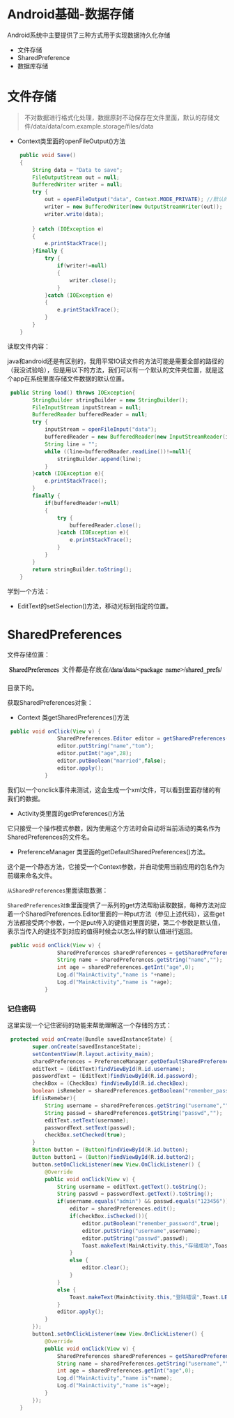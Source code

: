 # Android基础-数据存储

Android系统中主要提供了三种方式用于实现数据持久化存储

* 文件存储
* SharedPreference
* 数据库存储

# 文件存储

> 不对数据进行格式化处理，数据原封不动保存在文件里面，默认的存储文件/data/data/com.example.storage/files/data

* Context类里面的openFileOutput()方法

~~~java
    public void Save()
    {
        String data = "Data to save";
        FileOutputStream out = null;
        BufferedWriter writer = null;
        try {
            out = openFileOutput("data", Context.MODE_PRIVATE); //默认的操作模式，表示该文件存在的话就进行覆盖写。
            writer = new BufferedWriter(new OutputStreamWriter(out));
            writer.write(data);

        } catch (IOException e)
        {
            e.printStackTrace();
        }finally {
            try {
                if(writer!=null)
                {
                    writer.close();
                }
            }catch (IOException e)
            {
                e.printStackTrace();
            }
        }
    }
~~~

读取文件内容：

java和android还是有区别的，我用平常IO读文件的方法可能是需要全部的路径的（我没试验哈），但是用以下的方法，我们可以有一个默认的文件夹位置，就是这个app在系统里面存储文件数据的默认位置。

~~~java
 public String load() throws IOException{
        StringBuilder stringBuilder = new StringBuilder();
        FileInputStream inputStream = null;
        BufferedReader bufferedReader = null;
        try {
            inputStream = openFileInput("data");
            bufferedReader = new BufferedReader(new InputStreamReader(inputStream));
            String line = "";
            while ((line=bufferedReader.readLine())!=null){
                stringBuilder.append(line);
            }
        }catch (IOException e){
            e.printStackTrace();
        }
        finally {
            if(bufferedReader!=null)
            {
                try {
                    bufferedReader.close();
                }catch (IOException e){
                    e.printStackTrace();
                }
            }
        }
        return stringBuilder.toString();
    }
~~~

学到一个方法：

* EditText的setSelection()方法，移动光标到指定的位置。

# SharedPreferences

文件存储位置：

![image-20201027183200787](Android基础-数据存储.assets/image-20201027183200787.png)

目录下的。

获取SharedPreferences对象：

* Context 类getSharedPreferences()方法

~~~java
 public void onClick(View v) {
                SharedPreferences.Editor editor = getSharedPreferences("data",MODE_PRIVATE).edit();
                editor.putString("name","tom");
                editor.putInt("age",28);
                editor.putBoolean("married",false);
                editor.apply();
            }
~~~

我们以一个onclick事件来测试，这会生成一个xml文件，可以看到里面存储的有我们的数据。	

* Activity类里面的getPreferences()方法

它只接受一个操作模式参数，因为使用这个方法时会自动将当前活动的类名作为SharedPreferences的文件名。

* PreferenceManager 类里面的getDefaultSharedPreferences()方法。

这个是一个静态方法，它接受一个Context参数，并自动使用当前应用的包名作为前缀来命名文件。

`从SharedPreferences`里面读取数据：

`SharedPreferences对象`里面提供了一系列的get方法帮助读取数据，每种方法对应着一个SharedPreferences.Editor里面的一种put方法（参见上述代码），这些get方法都接受两个参数，一个是put传入的键值对里面的键，第二个参数是默认值，表示当传入的键找不到对应的值得时候会以怎么样的默认值进行返回。

~~~java
 public void onClick(View v) {
                SharedPreferences sharedPreferences = getSharedPreferences("data",MODE_PRIVATE);
                String name = sharedPreferences.getString("name","");
                int age = sharedPreferences.getInt("age",0);
                Log.d("MainActivity","name is "+name);
                Log.d("MainActivity","name is "+age);
            }
~~~

### 记住密码

这里实现一个记住密码的功能来帮助理解这一个存储的方式：

~~~java
 protected void onCreate(Bundle savedInstanceState) {
        super.onCreate(savedInstanceState);
        setContentView(R.layout.activity_main);
        sharedPreferences = PreferenceManager.getDefaultSharedPreferences(this);
        editText = (EditText)findViewById(R.id.username);
        passwordText = (EditText)findViewById(R.id.password);
        checkBox = (CheckBox) findViewById(R.id.checkBox);
        boolean isRemeber = sharedPreferences.getBoolean("remember_password",false);
        if(isRemeber){
            String username = sharedPreferences.getString("username","");
            String passwd = sharedPreferences.getString("passwd","");
            editText.setText(username);
            passwordText.setText(passwd);
            checkBox.setChecked(true);
        }
        Button button = (Button)findViewById(R.id.button);
        Button button1 = (Button)findViewById(R.id.button2);
        button.setOnClickListener(new View.OnClickListener() {
            @Override
            public void onClick(View v) {
                String username = editText.getText().toString();
                String passwd = passwordText.getText().toString();
                if(username.equals("admin") && passwd.equals("123456")){
                    editor = sharedPreferences.edit();
                    if(checkBox.isChecked()){
                        editor.putBoolean("remember_password",true);
                        editor.putString("username",username);
                        editor.putString("passwd",passwd);
                        Toast.makeText(MainActivity.this,"存储成功",Toast.LENGTH_LONG);
                    }
                    else {
                        editor.clear();
                    }
                }
                else {
                    Toast.makeText(MainActivity.this,"登陆错误",Toast.LENGTH_LONG);
                }
                editor.apply();
            }
        });
        button1.setOnClickListener(new View.OnClickListener() {
            @Override
            public void onClick(View v) {
                SharedPreferences sharedPreferences = getSharedPreferences("com.example.sharedpreferencestest_preferences",MODE_PRIVATE);
                String name = sharedPreferences.getString("username","");
                int age = sharedPreferences.getInt("age",0);
                Log.d("MainActivity","name is"+name);
                Log.d("MainActivity","name is"+age);
            }
        });
    }
~~~

